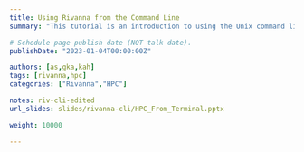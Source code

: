 ```yaml
---
title: Using Rivanna from the Command Line
summary: "This tutorial is an introduction to using the Unix command line on Rivanna."

# Schedule page publish date (NOT talk date).
publishDate: "2023-01-04T00:00:00Z"

authors: [as,gka,kah]
tags: [rivanna,hpc]
categories: ["Rivanna","HPC"]

notes: riv-cli-edited
url_slides: slides/rivanna-cli/HPC_From_Terminal.pptx 

weight: 10000

---
```


